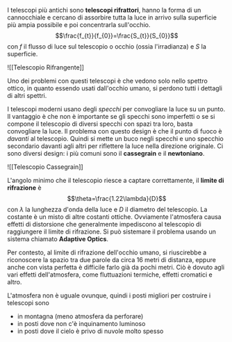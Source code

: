 I telescopi più antichi sono **telescopi rifrattori**, hanno la forma di un cannocchiale e cercano di assorbire tutta la luce in arrivo sulla superficie più ampia possibile e poi concentrarla sull'occhio.
$$\frac{f_{t}}{f_{0}}=\frac{S_{t}}{S_{0}}$$
con $f$ il flusso di luce sul telescopio o occhio (ossia l'irradianza) e $S$ la superficie.

![[Telescopio Rifrangente]]

Uno dei problemi con questi telescopi è che vedono solo nello spettro ottico, in quanto essendo usati dall'occhio umano, si perdono tutti i dettagli di altri spettri.

I telescopi moderni usano degli *specchi* per convogliare la luce su un punto. Il vantaggio è che non è importante se gli specchi sono imperfetti o se si compone il telescopio di diversi specchi con spazi tra loro, basta convogliare la luce. Il problema con questo design è che il punto di fuoco è *davanti* al telescopio. Quindi si mette un buco negli specchi e uno specchio secondario davanti agli altri per riflettere la luce nella direzione originale. Ci sono diversi design: i più comuni sono il **cassegrain** e il **newtoniano**.

![[Telescopio Cassegrain]]

L'angolo minimo che il telescopio riesce a captare correttamente, il **limite di rifrazione** è
$$\theta=\frac{1.22\lambda}{D}$$
con $\lambda$ la lunghezza d'onda della luce e $D$ il diametro del telescopio. La costante è un misto di altre costanti ottiche. Ovviamente l'atmosfera causa effetti di distorsione che generalmente impediscono al telescopio di raggiungere il limite di rifrazione. Si può sistemare il problema usando un sistema chiamato **Adaptive Optics**.

Per contesto, al limite di rifrazione dell'occhio umano, si riuscirebbe a riconoscere la spazio tra due parole da circa 16 metri di distanza, eppure anche con vista perfetta è difficile farlo già da pochi metri. Ciò è dovuto agli vari effetti dell'atmosfera, come fluttuazioni termiche, effetti cromatici e altro.

L'atmosfera non è uguale ovunque, quindi i posti migliori per costruire i telescopi sono
- in montagna (meno atmosfera da perforare)
- in posti dove non c'è inquinamento luminoso
- in posti dove il cielo è privo di nuvole molto spesso